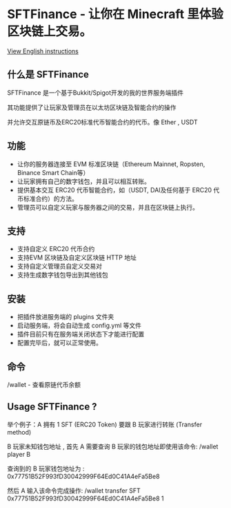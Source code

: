 # SFTFinance - 让你在 Minecraft 里体验区块链上交易。

[View English instructions](/README.md)

## 什么是 SFTFinance

SFTFinance 是一个基于Bukkit/Spigot开发的我的世界服务端插件

其功能提供了让玩家及管理员在以太坊区块链及智能合约的操作

并允许交互原链币及ERC20标准代币智能合约的代币。像 Ether , USDT

## 功能

- 让你的服务器连接至 EVM 标准区块链（Ethereum Mainnet, Ropsten, Binance Smart Chain等）
- 让玩家拥有自己的数字钱包，并且可以相互转账。
- 提供基本交互 ERC20 代币智能合约，如（USDT, DAI及任何基于 ERC20 代币标准合约）的方法。
- 管理员可以自定义玩家与服务器之间的交易，并且在区块链上执行。

## 支持

- 支持自定义 ERC20 代币合约
- 支持EVM 区块链及自定义区块链 HTTP 地址
- 支持自定义管理员自定义交易对
- 支持生成数字钱包导出到其他钱包

## 安装

- 把插件放进服务端的 plugins 文件夹
- 启动服务端，将会自动生成 config.yml 等文件
- 插件目前只有在服务端关闭状态下才能进行配置
- 配置完毕后，就可以正常使用。

## 命令

/wallet - 查看原链代币余额

## Usage SFTFinance ?

举个例子：A 拥有 1 SFT (ERC20 Token) 要跟 B 玩家进行转账 (Transfer method)

B 玩家未知钱包地址 , 首先 A 需要查询 B 玩家的钱包地址即使用该命令: /wallet player B

查询到的 B 玩家钱包地址为 : 0x77751B52F993fD30042999F64Ed0C41A4eFa5Be8

然后 A 输入该命令完成操作: /wallet transfer SFT 0x77751B52F993fD30042999F64Ed0C41A4eFa5Be8 1
